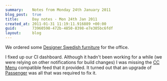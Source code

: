 ```yaml
---
summary:    Notes from Monday 24th January 2011
blog_post:  true
title:      Day notes - Mon 24th Jan 2011
created_at: 2011-01-31 11:19:11.916889 +00:00
guid:       73960598-472b-4850-8398-e7e305bc6fdf
layout:     blog
---
```

  We ordered some [Designer Swedish furniture](http://www.ikea.com/) for the office.

  I fixed up our CI dashboard.  Although it hadn't been working for a while (we were relying on other notifications for build changes) I was missing the [CC Menu](http://ccmenu.sourceforge.net/) compatible feed that it provided.  It turned out that an upgrade of [Passenger](http://www.modrails.com/) was all that was required to fix it.
